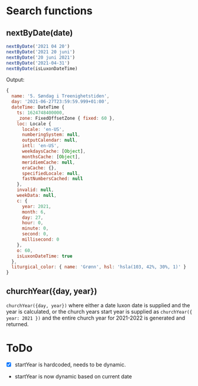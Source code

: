 # Search functions

## nextByDate(date)

```js
nextByDate('2021 04 20')
nextByDate('2021 20 juni')
nextByDate('20 juni 2021')
nextByDate('2021-04-31')
nextByDate(isLuxonDateTime)
```

Output:
```js
{
  name: '5. Søndag i Treenighetstiden',
  day: '2021-06-27T23:59:59.999+01:00',
  dateTime: DateTime {
    ts: 1624748400000,
    _zone: FixedOffsetZone { fixed: 60 },
    loc: Locale {
      locale: 'en-US',
      numberingSystem: null,
      outputCalendar: null,
      intl: 'en-US',
      weekdaysCache: [Object],
      monthsCache: [Object],
      meridiemCache: null,
      eraCache: {},
      specifiedLocale: null,
      fastNumbersCached: null
    },
    invalid: null,
    weekData: null,
    c: {
      year: 2021,
      month: 6,
      day: 27,
      hour: 0,
      minute: 0,
      second: 0,
      millisecond: 0
    },
    o: 60,
    isLuxonDateTime: true
  },
  liturgical_color: { name: 'Grønn', hsl: 'hsla(103, 42%, 30%, 1)' }
}
```

## churchYear({day, year})
`churchYear({day, year})` where either a date luxon date is supplied and the year is calculated, or the church years start year is supplied as `churchYear({ year: 2021 })` and the entire church year for 2021-2022 is generated and returned.

# ToDo
- [x] startYear is hardcoded, needs to be dynamic.
- startYear is now dynamic based on current date
